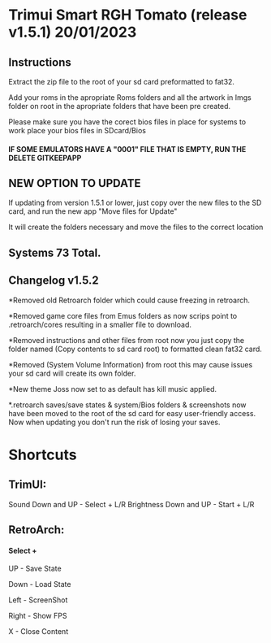 # Trimui Smart RGH Tomato (release v1.5.1) 20/01/2023 

## Instructions
Extract the zip file to the root of your sd card preformatted to fat32.

Add your roms in the apropriate Roms folders and all the artwork in Imgs folder on root in the apropriate folders that have been pre created.

Please make sure you have the corect bios files in place for systems to work place your bios files in SDcard/Bios

#### IF SOME EMULATORS HAVE A "0001" FILE THAT IS EMPTY, RUN THE DELETE GITKEEPAPP

## NEW OPTION TO UPDATE

If updating from version 1.5.1 or lower, just copy over the new files to the SD card, and run the new app "Move files for Update"

It will create the folders necessary and move the files to the correct location


## Systems 73 Total.
## Changelog v1.5.2

*Removed old Retroarch folder which could cause freezing in retroarch.

*Removed game core files from Emus folders as now scrips point to .retroarch/cores resulting in a smaller file to download.

*Removed instructions and other files from root now you just copy the folder named (Copy contents to sd card root) to formatted clean fat32 card.

*Removed (System Volume Information) from root this may cause issues your sd card will create its own folder.

*New theme Joss now set to as default has kill music applied.

*.retroarch saves/save states & system/Bios folders & screenshots now have been moved to the root of the sd card for easy user-friendly access. Now when updating you don't run the risk of losing your saves.


# Shortcuts
## TrimUI:
Sound Down and UP - Select + L/R
Brightness Down and UP - Start + L/R

## RetroArch:
#### Select +
UP - Save State

Down - Load State

Left - ScreenShot

Right - Show FPS

X - Close Content

